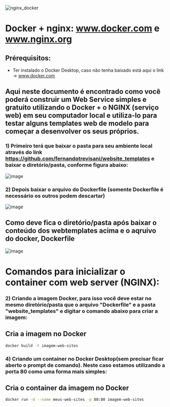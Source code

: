 ![nginx_docker](https://github.com/user-attachments/assets/ccb89da7-b721-479c-837a-fe79d3141812)
# Docker + nginx: www.docker.com e www.nginx.org

## Prérequisitos:
- Ter instalado o Docker Desktop, caso não tenha baixado está aqui o link -> www.docker.com


## Aqui neste documento é encontrado como você poderá construir um Web Service simples e gratuito utilizando o Docker + o NGINX (serviço web) em seu computador local e utiliza-lo para testar alguns templates web de modelo para começar a desenvolver os seus próprios.

### 1) Primeiro terá que baixar o pasta para seu ambiente local através do link https://github.com/fernandotrevisani/website_templates e baixar o diretório/pasta, conforme figura abaixo:
![image](https://github.com/user-attachments/assets/160f33a3-0db0-4c00-8c9e-03a826f0599d)

### 2) Depois baixar o arquivo do Dockerfile (somente Dockerfile é necessário os outros podem descartar)
![image](https://github.com/user-attachments/assets/84540bca-2e27-4e5d-a5fb-cf927512146d)

## Como deve fica o diretório/pasta após baixar o conteúdo dos webtemplates acima e o aqruivo do docker, Dockerfile
![image](https://github.com/user-attachments/assets/7b4ac0b4-8733-46b3-a1bd-a056abb4b79f)


# Comandos para inicializar o container com web server (NGINX):
### 2) Criando a imagem Docker, para isso você deve estar no mesmo diretório/pasta que o arquivo "Dockerfile" e a pasta "website_templates" e digitar o comando abaixo para criar a imagem:

## Cria a imagem no Docker
```bash
docker build -t imagem-web-sites
```
### 4) Criando um container no Docker Desktop(sem precisar ficar aberto o prompt de comando). Neste caso estamos utilizando a porta 80 como uma forma mais simples:

## Cria o container da imagem no Docker
```bash
docker run -d --name meus-web-sites -p 80:80 imagem-web-sites
```
